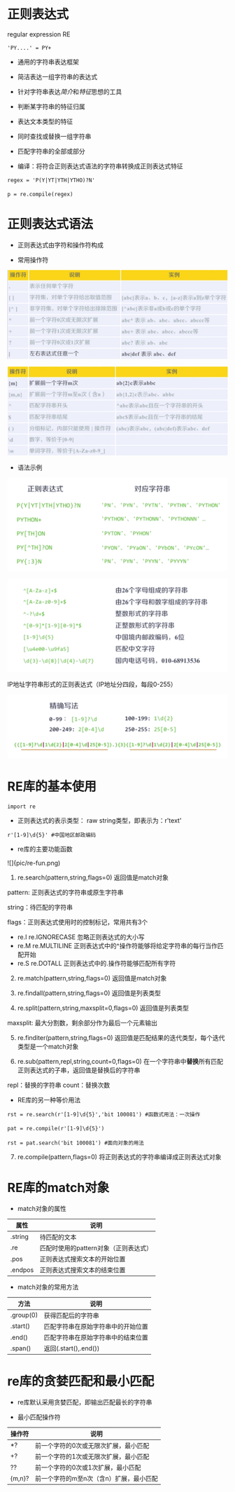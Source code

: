﻿# 正则表达式

regular expression RE

```
'PY....' = PY+
```

- 通用的字符串表达框架

- 简洁表达一组字符串的表达式

- 针对字符串表达*简介*和*特征*思想的工具

- 判断某字符串的特征归属

- 表达文本类型的特征

- 同时查找或替换一组字符串

- 匹配字符串的全部或部分

- 编译：将符合正则表达式语法的字符串转换成正则表达式特征

```
regex = 'P(Y|YT|YTH|YTHO)?N'

p = re.compile(regex)
```

# 正则表达式语法

- 正则表达式由字符和操作符构成

- 常用操作符

![](pic/op-1.png)

![](pic/op-2.png)

- 语法示例

![](pic/op-e1.png)

![](pic/op-e2.png)

IP地址字符串形式的正则表达式（IP地址分四段，每段0-255）

![](pic/op-e3.png)

# RE库的基本使用

```
import re
```

- 正则表达式的表示类型： raw string类型，即表示为：r'text'

```
r'[1-9]\d{5}' #中国地区邮政编码
```

- re库的主要功能函数

![]{pic/re-fun.png)

1. re.search(pattern,string,flags=0) 返回值是match对象

  pattern: 正则表达式的字符串或原生字符串

  string：待匹配的字符串

  flags：正则表达式使用时的控制标记，常用共有3个
  - re.I re.IGNORECASE 忽略正则表达式的大小写
  - re.M re.MULTILINE  正则表达式中的^操作符能够将给定字符串的每行当作匹配开始
  - re.S re.DOTALL     正则表达式中的.操作符能够匹配所有字符

2. re.match(pattern,string,flags=0) 返回值是match对象

3. re.findall(pattern,string,flags=0) 返回值是列表类型

4. re.split(pattern,string,maxsplit=0,flags=0) 返回值是列表类型

  maxsplit: 最大分割数，剩余部分作为最后一个元素输出

5. re.finditer(pattern,string,flags=0) 返回值是匹配结果的迭代类型，每个迭代类型是一个match对象

6. re.sub(pattern,repl,string,count=0,flags=0) 在一个字符串中**替换**所有匹配正则表达式的子串，返回值是替换后的字符串

  repl：替换的字符串
  count：替换次数

- RE库的另一种等价用法

```
rst = re.search(r'[1-9]\d{5}','bit 100081') #函数式用法：一次操作

pat = re.compile(r'[1-9]\d{5}')

rst = pat.search('bit 100081') #面向对象的用法
```

7. re.compile(pattern,flags=0) 将正则表达式的字符串编译成正则表达式对象
  
# RE库的match对象

- match对象的属性

属性|说明
-|-
.string|待匹配的文本
.re|匹配时使用的pattern对象（正则表达式）
.pos|正则表达式搜索文本的开始位置
.endpos|正则表达式搜索文本的结束位置

- match对象的常用方法

方法|说明
-|-
.group(0)|获得匹配后的字符串
.start()|匹配字符串在原始字符串中的开始位置
.end()|匹配字符串在原始字符串中的结束位置
.span()|返回(.start(),.end())

# re库的贪婪匹配和最小匹配

- re库默认采用贪婪匹配，即输出匹配最长的字符串

- 最小匹配操作符

操作符|说明
-|-
*?|前一个字符的0次或无限次扩展，最小匹配
+?|前一个字符的1次或无限次扩展，最小匹配
??|前一个字符的0次或1次扩展，最小匹配
{m,n}?|前一个字符的m至n次（含n）扩展，最小匹配






